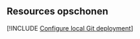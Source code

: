 ## <a name="clean-up-resources"></a>Resources opschonen

[!INCLUDE [Configure local Git deployment](clean-up-section-cli-no-h.md)]
